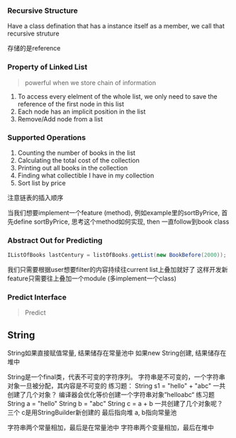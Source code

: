 ### Recursive Structure

 Have a class defination that has a instance itself
 as a member, we call that recursive struture

 存储的是reference

 ### Property of Linked List

 > powerful when we store chain of information

 1. To access every elelment of the whole list, we only need
 to save the reference of the first node in this list
 2. Each node has an implicit position in the list
 3. Remove/Add node from a list

### Supported Operations

1. Counting the number of books in the list
2. Calculating the total cost of the collection
3. Printing out all books in the collection
4. Finding what collectible I have in my collection
5. Sort list by price

注意链表的插入顺序

当我们想要implement一个feature (method), 例如example里的sortByPrice,
首先define sortByPrice, 思考这个method如何实现, then 一直follow到book class

### Abstract Out for Predicting

```java
IListOfBooks lastCentury = listOfBooks.getList(new BookBefore(2000));
```

我们只需要根据user想要filter的内容持续往current list上叠加就好了
这样开发新feature只需要往上叠加一个module (多implement一个class)

### Predict Interface

> Predict<T>

## String
String如果直接赋值常量, 结果储存在常量池中
如果new String创建, 结果储存在堆中

String是一个final类，代表不可变的字符序列。
字符串是不可变的，一个字符串对象一旦被分配，其内容是不可变的
练习题：
String s1 = "hello" + "abc" 一共创建了几个对象？
编译器会优化等价创建一个字符串对象”helloabc“
练习题
String a = "hello"
String b = "abc"
String c = a + b 一共创建了几个对象呢？
三个 c是用StringBuilder新创建的 最后指向堆
a, b指向常量池

字符串两个常量相加，最后是在常量池中
字符串两个变量相加，最后在堆中
